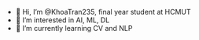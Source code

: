 - 👋 Hi, I’m @KhoaTran235, final year student at HCMUT
- 👀 I’m interested in AI, ML, DL
- 🌱 I’m currently learning CV and NLP

<!---
KhoaTran235/KhoaTran235 is a ✨ special ✨ repository because its `README.md` (this file) appears on your GitHub profile.
You can click the Preview link to take a look at your changes.
--->
